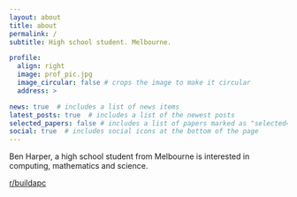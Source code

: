 ```yaml
---
layout: about
title: about
permalink: /
subtitle: High school student. Melbourne.

profile:
  align: right
  image: prof_pic.jpg
  image_circular: false # crops the image to make it circular
  address: >

news: true  # includes a list of news items
latest_posts: true  # includes a list of the newest posts
selected_papers: false # includes a list of papers marked as "selected={true}"
social: true  # includes social icons at the bottom of the page
---
```


Ben Harper, a high school student from Melbourne is interested in computing, mathematics and science.


 [r/buildapc](https://www.reddit.com/r/buildapc/)
